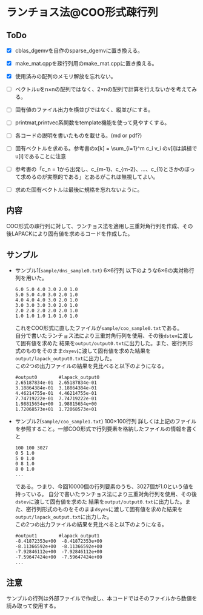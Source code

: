 # ランチョス法@COO形式疎行列

## ToDo
- [x] cblas_dgemvを自作のsparse_dgemvに置き換える。<br>
- [x] make_mat.cppを疎行列用のmake_mat.cppに置き換える。<br>
- [x] 使用済みの配列のメモリ解放を忘れない。<br>
- [ ] ベクトルuをn×nの配列ではなく、2×nの配列で計算を行えないかを考えてみる。<br>
- [ ] 固有値のファイル出力を横並びではなく、縦並びにする。<br>
- [ ] printmat,printvec系関数をtemplate機能を使って見やすくする。<br>
- [ ] 各コードの説明を書いたものを載せる。(md or pdf?)<br>
- [ ] 固有ベクトルを求める。参考書のx[k] = \sum_{i=1}^m c_i v_i のv[i]は誤植でu[i]であることに注意
- [ ] 参考書の「c_n = 1から出発し、c_{m-1}、c_{m-2}、...、c_{1}とさかのぼって求めるのが実際的である」とあるがこれは無視してよい。
- [ ] 求めた固有ベクトルは最後に規格を忘れないように。


## 内容
COO形式の疎行列に対して、ランチョス法を適用し三重対角行列を作成、その後LAPACKにより固有値を求めるコードを作成した。

## サンプル
- サンプル1(`sample/dns_sample0.txt`) 6×6行列
    以下のような6×6の実対称行列を用いた。
    ~~~
    6.0 5.0 4.0 3.0 2.0 1.0
    5.0 5.0 4.0 3.0 2.0 1.0
    4.0 4.0 4.0 3.0 2.0 1.0
    3.0 3.0 3.0 3.0 2.0 1.0
    2.0 2.0 2.0 2.0 2.0 1.0
    1.0 1.0 1.0 1.0 1.0 1.0
    ~~~
    これをCOO形式に直したファイルが`sample/coo_sample0.txt`である。<br>
    自分で書いたランチョス法により三重対角行列を使用、その後`dstev`に渡して固有値を求めた
    結果を`output/output0.txt`に出力した。また、密行列形式のものをそのまま`dsyev`に渡して固有値を求めた結果を`output/lapack_output0.txt`に出力した。<br>
    この2つの出力ファイルの結果を見比べると以下のようになる。
    ~~~
    #output0        #lapack_output0
    2.65187834e-01  2.65187834e-01
    3.18864384e-01  3.18864384e-01
    4.46214755e-01  4.46214755e-01
    7.74719222e-01  7.74719222e-01
    1.98815654e+00  1.98815654e+00
    1.72068573e+01  1.72068573e+01
    ~~~

- サンプル2(`sample/coo_sample1.txt`) 100×100行列
    詳しくは上記のファイルを参照すること。一部COO形式で行列要素を格納したファイルの情報を書くと
    ~~~
    100 100 3027
    0 5 1.0
    5 0 1.0
    0 8 1.0
    8 0 1.0
    ...
    ~~~
    である。つまり、今回10000個の行列要素のうち、3027個が1.0という値を持っている。
    自分で書いたランチョス法により三重対角行列を使用、その後`dstev`に渡して固有値を求めた
    結果を`output/output0.txt`に出力した。また、密行列形式のものをそのまま`dsyev`に渡して固有値を求めた結果を`output/lapack_output.txt`に出力した。<br>
    この2つの出力ファイルの結果を見比べると以下のようになる。
    ~~~
    #output1        #lapack_output1
    -8.41872353e+00  -8.41872353e+00
    -8.11366592e+00  -8.11366592e+00
    -7.92846112e+00  -7.92846112e+00
    -7.59647424e+00  -7.59647424e+00
    ...
    ~~~

## 注意
サンプルの行列は外部ファイルで作成し、本コードではそのファイルから数値を読み取って使用する。